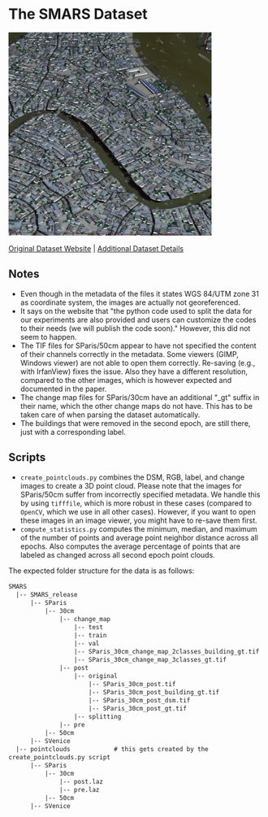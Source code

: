 # The SMARS Dataset

<img src=./../../images/SMARS.png width="400"/>

[Original Dataset Website](https://www2.isprs.org/commissions/comm1/wg8/benchmark_smars) | [Additional Dataset Details](https://hpicgs.github.io/multi-temporal-point-cloud-datasets-survey/details/SMARS)

## Notes
  - Even though in the metadata of the files it states WGS 84/UTM zone 31 as coordinate system, the images are actually not georeferenced. 
  - It says on the website that "the python code used to split the data for our experiments are also provided and users can customize the codes to their needs (we will publish the code soon)." However, this did not seem to happen.
  - The TIF files for SParis/50cm appear to have not specified the content of their channels correctly in the metadata. Some viewers (GIMP, Windows viewer) are not able to open them correctly. Re-saving (e.g., with IrfanView) fixes the issue. Also they have a different resolution, compared to the other images, which is however expected and documented in the paper.
  - The change map files for SParis/30cm have an additional "_gt" suffix in their name, which the other change maps do not have. This has to be taken care of when parsing the dataset automatically.
  - The buildings that were removed in the second epoch, are still there, just with a corresponding label.


## Scripts
* `create_pointclouds.py` combines the DSM, RGB, label, and change images to create a 3D point cloud. Please note that the images for SParis/50cm suffer from incorrectly specified metadata. We handle this by using `tifffile`, which is more robust in these cases (compared to `OpenCV`, which we use in all other cases). However, if you want to open these images in an image viewer, you might have to re-save them first.
* `compute_statistics.py` computes the minimum, median, and maximum of the number of points and average point neighbor distance across all epochs. Also computes the average percentage of points that are labeled as changed across all second epoch point clouds.

The expected folder structure for the data is as follows:

```
SMARS
  |-- SMARS_release
      |-- SParis
          |-- 30cm
              |-- change_map
                  |-- test
                  |-- train
                  |-- val
                  |-- SParis_30cm_change_map_2classes_building_gt.tif
                  |-- SParis_30cm_change_map_3classes_gt.tif
              |-- post
                  |-- original
                      |-- SParis_30cm_post.tif
                      |-- SParis_30cm_post_building_gt.tif
                      |-- SParis_30cm_post_dsm.tif
                      |-- SParis_30cm_post_gt.tif
                  |-- splitting
              |-- pre
          |-- 50cm
      |-- SVenice
  |-- pointclouds            # this gets created by the create_pointclouds.py script
      |-- SParis
          |-- 30cm
              |-- post.laz
              |-- pre.laz
          |-- 50cm
      |-- SVenice
```